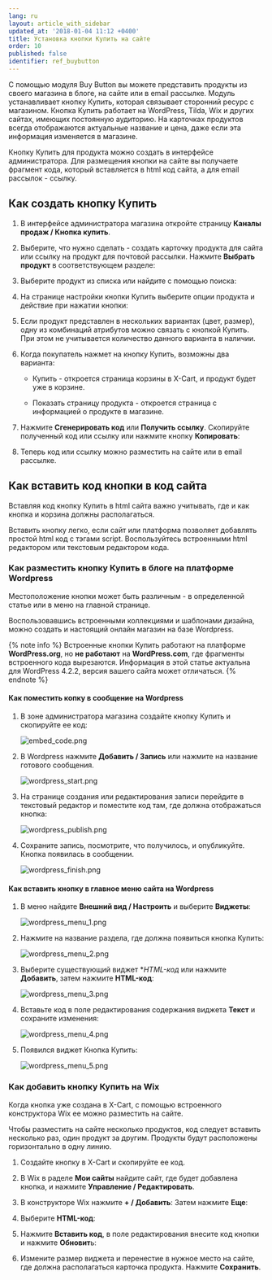 ```yaml
---
lang: ru
layout: article_with_sidebar
updated_at: '2018-01-04 11:12 +0400'
title: Установка кнопки Купить на сайте
order: 10
published: false
identifier: ref_buybutton
---
```

С помощью модуля Buy Button вы можете представить продукты из своего магазина в блоге, на сайте или в email рассылке. Модуль устанавливает кнопку Купить, которая связывает сторонний ресурс с магазином. Кнопка Купить работает на WordPress, Tilda,  Wix и других сайтах, имеющих постоянную аудиторию. На карточках продуктов всегда отображаются актуальные название и цена, даже если эта информация изменяется в магазине.

Кнопку Купить для продукта можно создать в интерфейсе администратора. Для размещения кнопки на сайте вы получаете фрагмент кода, который вставляется в html код сайта, а для email рассылок - ссылку.

## Как создать кнопку Купить

1.	В интерфейсе администратора магазина откройте страницу **Каналы продаж / Кнопка купить**.

2.	Выберите, что нужно сделать - создать карточку продукта для сайта или ссылку на продукт для почтовой рассылки. Нажмите **Выбрать продукт** в соответствующем разделе:

3.	Выберите продукт из списка или найдите с помощью поиска:

4.	На странице настройки кнопки Купить выберите опции продукта и действие при нажатии кнопки:

5.	Если продукт представлен в нескольких вариантах (цвет, размер), одну из комбинаций атрибутов можно связать c кнопкой Купить. При этом не учитывается количество данного варианта в наличии.

6.	Когда покупатель нажмет на кнопку Купить, возможны два варианта:

	-	Купить - откроется страница корзины в X-Cart, и продукт будет уже в корзине.
    
	-	Показать страницу продукта - откроется страница с информацией о продукте в магазине.
    
7.	Нажмите **Сгенерировать код** или **Получить ссылку**. Скопируйте полученный код или ссылку или нажмите кнопку **Копировать**:

8.	Теперь код или ссылку можно разместить на сайте или в email рассылке.

## Как вставить код кнопки в код сайта

Вставляя код кнопку Купить в html сайта важно учитывать, где и как кнопка и корзина должны располагаться.

Вставить кнопку легко, если сайт или платформа позволяет добавлять простой html код с тэгами script. Воспользуйтесь встроенными html редактором или текстовым редактором кода.

### Как разместить кнопку Купить в блоге на платформе Wordpress

Местоположение кнопки может быть различным - в определенной статье или в меню на главной странице.

Воспользовавшись встроенными коллекциями и шаблонами дизайна, можно создать и настоящий онлайн магазин на базе Wordpress.

{% note info %}
Встроенные кнопки Купить работают на платформе **WordPress.org**, но **не работают** на **WordPress.com**, где фрагменты встроенного кода вырезаются. Информация в этой статье актуальна для WordPress 4.2.2, версия вашего сайта может отличаться.
{% endnote %}

#### Как поместить копку в сообщение на Wordpress


1.	В зоне администратора магазина создайте кнопку Купить и скопируйте ее код:

	![embed_code.png]({{site.baseurl}}/attachments/ref_TEiIdZZc/embed_code.png)

2.	В Wordpress нажмите **Добавить / Запись** или нажмите на название готового сообщения.

	![wordpress_start.png]({{site.baseurl}}/attachments/ref_TEiIdZZc/wordpress_start.png)

3.  На странице создания или редактирования записи перейдите в текстовый редактор и поместите код там, где должна отображаться кнопка:
	
	![wordpress_publish.png]({{site.baseurl}}/attachments/ref_TEiIdZZc/wordpress_publish.png)
    
4.	Сохраните запись, посмотрите, что получилось, и опубликуйте. Кнопка появилась в сообщении.

	![wordpress_finish.png]({{site.baseurl}}/attachments/ref_TEiIdZZc/wordpress_finish.png)


#### Как вставить кнопку в главное меню сайта на Wordpress


1.	В меню найдите **Внешний вид / Настроить** и выберите **Виджеты**:

	![wordpress_menu_1.png]({{site.baseurl}}/attachments/ref_TEiIdZZc/wordpress_menu_1.png)
    
2.	Нажмите на название раздела, где должна появиться кнопка Купить:

    ![wordpress_menu_2.png]({{site.baseurl}}/attachments/ref_TEiIdZZc/wordpress_menu_2.png)
    
3.	Выберите существующий виджет **HTML-код* или нажмите **Добавить**, затем нажмите **HTML-код**:

	![wordpress_menu_3.png]({{site.baseurl}}/attachments/ref_TEiIdZZc/wordpress_menu_3.png)	
    
4.	Вставьте код в поле редактирования содержания виджета **Текст** и сохраните изменения:

	![wordpress_menu_4.png]({{site.baseurl}}/attachments/ref_TEiIdZZc/wordpress_menu_4.png)

5.  Появился виджет Кнопка Купить:

	![wordpress_menu_5.png]({{site.baseurl}}/attachments/ref_TEiIdZZc/wordpress_menu_5.png)

### Как добавить кнопку Купить на Wix

Когда кнопка уже создана в X-Cart, с помощью встроенного конструктора Wix ее можно разместить на сайте.

Чтобы разместить на сайте несколько продуктов, код следует вставить несколько раз, один продукт за другим. Продукты будут расположены горизонтально в одну линию.

1.	Создайте кнопку в X-Cart и скопируйте ее код.

2.	В Wix в раделе **Мои сайты** найдите сайт, где будет добавлена кнопка, и нажмите **Управление / Редактировать**.

3.	В конструкторе Wix нажмите **+ / Добавить**: Затем нажмите **Еще**:
    
4.	Выберите **HTML-код**:

5.	Нажмите **Вставить код**, в поле редактирования внесите код кнопки и нажмите **Обновит**ь:
    
6.	Измените размер виджета и перенестие в нужное место на сайте, где должна располагаться карточка продукта. Нажмите **Сохранить**.
